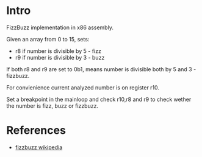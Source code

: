 # Intro

FizzBuzz implementation in x86 assembly.

Given an array from 0 to 15, sets:

- r8 if number is divisible by 5 - fizz
- r9 if number is divisible by 3 - buzz

If both r8 and r9 are set to 0b1, means number is divisible both by 5 and 3 - fizzbuzz.

For convienience current analyzed number is on register r10.

Set a breakpoint in the mainloop and check r10,r8 and r9 to check wether the number is fizz, buzz or fizzbuzz.

# References

- [fizzbuzz wikipedia](https://en.wikipedia.org/wiki/Fizz_buzz)
